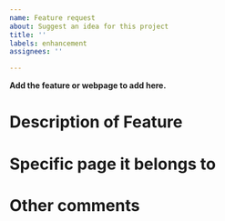 ```yaml
---
name: Feature request
about: Suggest an idea for this project
title: ''
labels: enhancement
assignees: ''

---
```


**Add the feature or webpage to add here.**

# Description of Feature

# Specific page it belongs to

# Other comments
